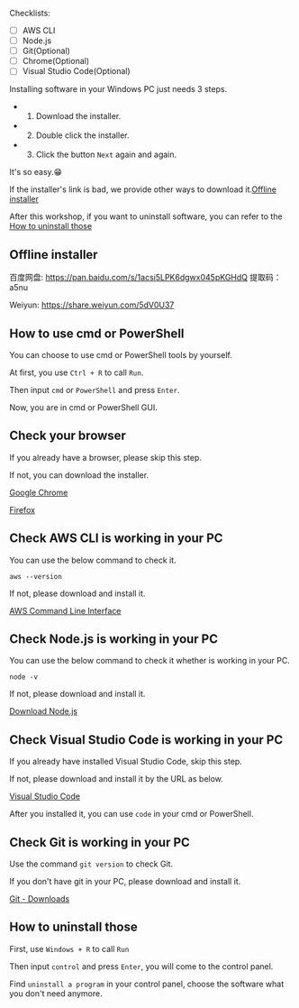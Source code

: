 Checklists:
- [ ] AWS CLI
- [ ] Node.js
- [ ] Git(Optional)
- [ ] Chrome(Optional)
- [ ] Visual Studio Code(Optional)

Installing software in your Windows PC just needs 3 steps.

- 1. Download the installer.
- 2. Double click the installer.
- 3. Click the button `Next` again and again.

It's so easy.😁

If the installer's link is bad, we provide other ways to download it.[Offline installer](#offline-installer)

After this workshop, if you want to uninstall software, you can refer to the [How to uninstall those](#how-to-uninstall-those)

## Offline installer

百度网盘: https://pan.baidu.com/s/1acsi5LPK6dgwx045pKGHdQ  提取码：a5nu 

Weiyun: https://share.weiyun.com/5dV0U37


## How to use cmd or PowerShell

You can choose to use cmd or PowerShell tools by yourself.

At first, you use `Ctrl + R` to call `Run`.

Then input `cmd` or `PowerShell` and press `Enter`.

Now, you are in cmd or PowerShell GUI.

## Check your browser

If you already have a browser, please skip this step.

If not, you can download the installer.

[Google Chrome](https://www.google.com/chrome/)

[Firefox](https://www.mozilla.org/en-US/firefox/new/)

## Check AWS CLI is working in your PC

You can use the below command to check it.

```
aws --version
```

If not, please download and install it.

[AWS Command Line Interface](https://aws.amazon.com/cli/)


## Check Node.js is working in your PC

You can use the below command to check it whether is working in your PC.

```
node -v
```

If not, please download and install it.

[Download Node.js](https://nodejs.org/en/download/)


## Check Visual Studio Code is working in your PC

If you already have installed Visual Studio Code, skip this step.

If not, please download and install it by the URL as below.

[Visual Studio Code](https://code.visualstudio.com/)

After you installed it, you can use `code` in your cmd or PowerShell.

## Check Git is working in your PC

Use the command `git version` to check Git.

If you don't have git in your PC, please download and install it.

[Git - Downloads](https://git-scm.com/downloads)


## How to uninstall those

First,  use `Windows + R` to call `Run`

Then input `control` and press `Enter`, you will come to the control panel.

Find `uninstall a program` in your control panel, choose the software what you don't need anymore.
